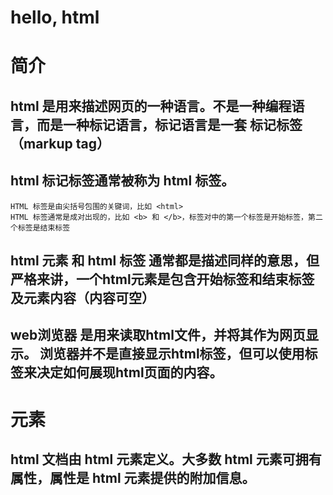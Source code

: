 # hello, html

# 简介
## html 是用来描述网页的一种语言。不是一种编程语言，而是一种标记语言，标记语言是一套 标记标签（markup tag）

## html 标记标签通常被称为 html 标签。
    HTML 标签是由尖括号包围的关键词，比如 <html>
    HTML 标签通常是成对出现的，比如 <b> 和 </b>，标签对中的第一个标签是开始标签，第二个标签是结束标签
    
## html 元素 和 html 标签 通常都是描述同样的意思，但严格来讲，一个html元素是包含开始标签和结束标签及元素内容（内容可空）

## web浏览器 是用来读取html文件，并将其作为网页显示。 浏览器并不是直接显示html标签，但可以使用标签来决定如何展现html页面的内容。

# 元素
## html 文档由 html 元素定义。大多数 html 元素可拥有 属性，属性是 html 元素提供的附加信息。






